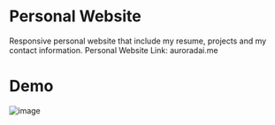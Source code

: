 # Personal Website
Responsive personal website that include my resume, projects and my contact information. 
Personal Website Link: auroradai.me 
# Demo
![image](https://github.com/AuroraDai/personalWebsite/blob/main/gif/ezgif-5-213c86ceeb.gif)
